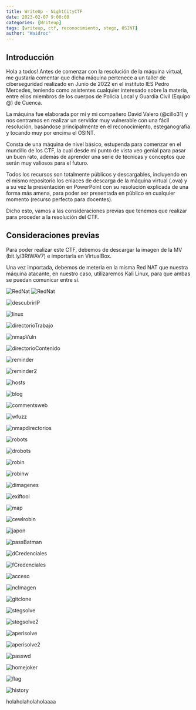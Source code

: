 ```yaml
---
title: WriteUp - NightCityCTF
date: 2023-02-07 9:00:00
categories: [Writeup]
tags: [writeup, ctf, reconocimiento, stego, OSINT]    
author: "Waidroc"
---
```


<h2> Introducción </h2>

Hola a todos! Antes de comenzar con la resolución de la máquina virtual, me gustaría comentar que dicha máquina pertenece a un taller de ciberseguridad realizado en Junio de 2022 en el instituto IES Pedro Mercedes, teniendo como asistentes cualquier interesado sobre la materia, entre ellos miembros de los cuerpos de Policía Local y Guardia Civil (Equipo @) de Cuenca.

La máquina fue elaborada por mi y mi compañero David Valero (@cillo31) y nos centramos en realizar un servidor muy vulnerable con una fácil resolución, basándose principalmente en el reconocimiento, esteganografía y tocando muy por encima el OSINT.

Consta de una máquina de nivel básico, estupenda para comenzar en el mundillo de los CTF, la cual desde mi punto de vista veo genial para pasar un buen rato, además de aprender una serie de técnicas y conceptos que serán muy valiosos para el futuro.

Todos los recursos son totalmente públicos y descargables, incluyendo en el mismo repositorio los enlaces de descarga de la máquina virtual (.ova) y a su vez la presentación en PowerPoint con su resolución explicada de una forma más amena, para poder ser presentada en público en cualquier momento (recurso perfecto para docentes).

Dicho esto, vamos a las consideraciones previas que tenemos que realizar para proceder a la resolución del CTF.

<h2> Consideraciones previas </h2>

Para poder realizar este CTF, debemos de descargar la imagen de la MV (bit.ly/3RtWAV7) e importarla en VirtualBox.

Una vez importada, debemos de meterla en la misma Red NAT que nuestra máquina atacante, en nuestro caso, utilizaremos Kali Linux, para que ambas se puedan comunicar entre sí.

![RedNat](/assets/img/2023-02-17/1.JPG)
![RedNat](/assets/img/2023-02-17/2.JPG)

![descubrirIP](/assets/img/2023-02-17/reconocimiento.png)

![linux](/assets/img/2023-02-17/linux.png)

![directorioTrabajo](/assets/img/2023-02-17/directorioTrabajo.png)

![nmapVuln](/assets/img/2023-02-17/nmapVuln.png)

![directorioContenido](/assets/img/2023-02-17/carpetacontenido.png)

![reminder](/assets/img/2023-02-17/descargarremindertxt.png)

![reminder2](/assets/img/2023-02-17/reminder.png)

![hosts](/assets/img/2023-02-17/etchosts.png)

![blog](/assets/img/2023-02-17/blog.png)

![commentsweb](/assets/img/2023-02-17/commentsweb.png)

![wfuzz](/assets/img/2023-02-17/wfuzz.png)

![nmapdirectorios](/assets/img/2023-02-17/nmapdirectorios.png)

![robots](/assets/img/2023-02-17/robotstxt.png)

![drobots](/assets/img/2023-02-17/descargarobotstxt.png)

![robin](/assets/img/2023-02-17/robin.png)

![robinw](/assets/img/2023-02-17/robinweb.png)

![dimagenes](/assets/img/2023-02-17/descargaimagenes.png)

![exiftool](/assets/img/2023-02-17/exiftool.png)

![map](/assets/img/2023-02-17/osint.png)

![cewlrobin](/assets/img/2023-02-17/diccionariorobin.png)

![japon](/assets/img/2023-02-17/japon.png)

![passBatman](/assets/img/2023-02-17/contraseñabatman.png)

![dCredenciales](/assets/img/2023-02-17/directoriocredencialespng.PNG)

![fCredenciales](/assets/img/2023-02-17/archivocredenciales.png)

![acceso](/assets/img/2023-02-17/acceso.png)

![ncImagen](/assets/img/2023-02-17/pasarimagendeservidor.png)

![gitclone](/assets/img/2023-02-17/gitclonestegsolve.png)

![stegsolve](/assets/img/2023-02-17/stegsolve.png)

![stegsolve2](/assets/img/2023-02-17/stegsolve2.png)

![aperisolve](/assets/img/2023-02-17/aperisolve.png)

![aperisolve2](/assets/img/2023-02-17/aperisolve2.png)

![passwd](/assets/img/2023-02-17/passwd.png)

![homejoker](/assets/img/2023-02-17/homejoker.PNG)

![flag](/assets/img/2023-02-17/flag.png)

![history](/assets/img/2023-02-17/alternativasHistory.png)

holaholaholaholaaaa
